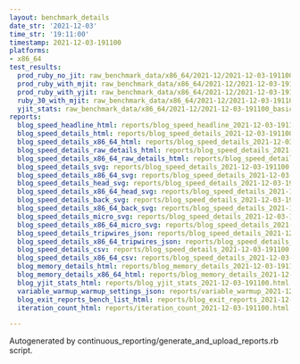 ```yaml
---
layout: benchmark_details
date_str: '2021-12-03'
time_str: '19:11:00'
timestamp: 2021-12-03-191100
platforms:
- x86_64
test_results:
  prod_ruby_no_jit: raw_benchmark_data/x86_64/2021-12/2021-12-03-191100_basic_benchmark_prod_ruby_no_jit.json
  prod_ruby_with_mjit: raw_benchmark_data/x86_64/2021-12/2021-12-03-191100_basic_benchmark_prod_ruby_with_mjit.json
  prod_ruby_with_yjit: raw_benchmark_data/x86_64/2021-12/2021-12-03-191100_basic_benchmark_prod_ruby_with_yjit.json
  ruby_30_with_mjit: raw_benchmark_data/x86_64/2021-12/2021-12-03-191100_basic_benchmark_ruby_30_with_mjit.json
  yjit_stats: raw_benchmark_data/x86_64/2021-12/2021-12-03-191100_basic_benchmark_yjit_stats.json
reports:
  blog_speed_headline_html: reports/blog_speed_headline_2021-12-03-191100.html
  blog_speed_details_html: reports/blog_speed_details_2021-12-03-191100.html
  blog_speed_details_x86_64_html: reports/blog_speed_details_2021-12-03-191100.x86_64.html
  blog_speed_details_raw_details_html: reports/blog_speed_details_2021-12-03-191100.raw_details.html
  blog_speed_details_x86_64_raw_details_html: reports/blog_speed_details_2021-12-03-191100.x86_64.raw_details.html
  blog_speed_details_svg: reports/blog_speed_details_2021-12-03-191100.svg
  blog_speed_details_x86_64_svg: reports/blog_speed_details_2021-12-03-191100.x86_64.svg
  blog_speed_details_head_svg: reports/blog_speed_details_2021-12-03-191100.head.svg
  blog_speed_details_x86_64_head_svg: reports/blog_speed_details_2021-12-03-191100.x86_64.head.svg
  blog_speed_details_back_svg: reports/blog_speed_details_2021-12-03-191100.back.svg
  blog_speed_details_x86_64_back_svg: reports/blog_speed_details_2021-12-03-191100.x86_64.back.svg
  blog_speed_details_micro_svg: reports/blog_speed_details_2021-12-03-191100.micro.svg
  blog_speed_details_x86_64_micro_svg: reports/blog_speed_details_2021-12-03-191100.x86_64.micro.svg
  blog_speed_details_tripwires_json: reports/blog_speed_details_2021-12-03-191100.tripwires.json
  blog_speed_details_x86_64_tripwires_json: reports/blog_speed_details_2021-12-03-191100.x86_64.tripwires.json
  blog_speed_details_csv: reports/blog_speed_details_2021-12-03-191100.csv
  blog_speed_details_x86_64_csv: reports/blog_speed_details_2021-12-03-191100.x86_64.csv
  blog_memory_details_html: reports/blog_memory_details_2021-12-03-191100.html
  blog_memory_details_x86_64_html: reports/blog_memory_details_2021-12-03-191100.x86_64.html
  blog_yjit_stats_html: reports/blog_yjit_stats_2021-12-03-191100.html
  variable_warmup_warmup_settings_json: reports/variable_warmup_2021-12-03-191100.warmup_settings.json
  blog_exit_reports_bench_list_html: reports/blog_exit_reports_2021-12-03-191100.bench_list.html
  iteration_count_html: reports/iteration_count_2021-12-03-191100.html

---
```

Autogenerated by continuous_reporting/generate_and_upload_reports.rb script.
